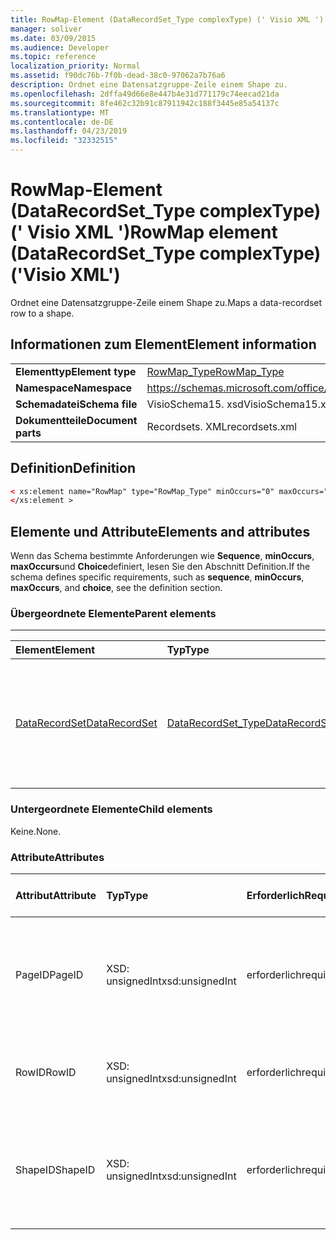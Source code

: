 ```yaml
---
title: RowMap-Element (DataRecordSet_Type complexType) (' Visio XML ')
manager: soliver
ms.date: 03/09/2015
ms.audience: Developer
ms.topic: reference
localization_priority: Normal
ms.assetid: f90dc76b-7f0b-dead-38c0-97062a7b76a6
description: Ordnet eine Datensatzgruppe-Zeile einem Shape zu.
ms.openlocfilehash: 2dffa49d66e8e447b4e31d771179c74eecad21da
ms.sourcegitcommit: 8fe462c32b91c87911942c188f3445e85a54137c
ms.translationtype: MT
ms.contentlocale: de-DE
ms.lasthandoff: 04/23/2019
ms.locfileid: "32332515"
---
```

# <a name="rowmap-element-datarecordsettype-complextype-visio-xml"></a><span data-ttu-id="d4805-103">RowMap-Element (DataRecordSet_Type complexType) (' Visio XML ')</span><span class="sxs-lookup"><span data-stu-id="d4805-103">RowMap element (DataRecordSet_Type complexType) ('Visio XML')</span></span>

<span data-ttu-id="d4805-104">Ordnet eine Datensatzgruppe-Zeile einem Shape zu.</span><span class="sxs-lookup"><span data-stu-id="d4805-104">Maps a data-recordset row to a shape.</span></span>
  
## <a name="element-information"></a><span data-ttu-id="d4805-105">Informationen zum Element</span><span class="sxs-lookup"><span data-stu-id="d4805-105">Element information</span></span>

|||
|:-----|:-----|
|<span data-ttu-id="d4805-106">**Elementtyp**</span><span class="sxs-lookup"><span data-stu-id="d4805-106">**Element type**</span></span> <br/> |[<span data-ttu-id="d4805-107">RowMap_Type</span><span class="sxs-lookup"><span data-stu-id="d4805-107">RowMap_Type</span></span>](rowmap_type-complextypevisio-xml.md) <br/> |
|<span data-ttu-id="d4805-108">**Namespace**</span><span class="sxs-lookup"><span data-stu-id="d4805-108">**Namespace**</span></span> <br/> |https://schemas.microsoft.com/office/visio/2012/main  <br/> |
|<span data-ttu-id="d4805-109">**Schemadatei**</span><span class="sxs-lookup"><span data-stu-id="d4805-109">**Schema file**</span></span> <br/> |<span data-ttu-id="d4805-110">VisioSchema15. xsd</span><span class="sxs-lookup"><span data-stu-id="d4805-110">VisioSchema15.xsd</span></span>  <br/> |
|<span data-ttu-id="d4805-111">**Dokumentteile**</span><span class="sxs-lookup"><span data-stu-id="d4805-111">**Document parts**</span></span> <br/> |<span data-ttu-id="d4805-112">Recordsets. XML</span><span class="sxs-lookup"><span data-stu-id="d4805-112">recordsets.xml</span></span>  <br/> |
   
## <a name="definition"></a><span data-ttu-id="d4805-113">Definition</span><span class="sxs-lookup"><span data-stu-id="d4805-113">Definition</span></span>

```XML
< xs:element name="RowMap" type="RowMap_Type" minOccurs="0" maxOccurs="unbounded" >
</xs:element >
```

## <a name="elements-and-attributes"></a><span data-ttu-id="d4805-114">Elemente und Attribute</span><span class="sxs-lookup"><span data-stu-id="d4805-114">Elements and attributes</span></span>

<span data-ttu-id="d4805-115">Wenn das Schema bestimmte Anforderungen wie **Sequence**, **minOccurs**, **maxOccurs**und **Choice**definiert, lesen Sie den Abschnitt Definition.</span><span class="sxs-lookup"><span data-stu-id="d4805-115">If the schema defines specific requirements, such as **sequence**, **minOccurs**, **maxOccurs**, and **choice**, see the definition section.</span></span> 
  
### <a name="parent-elements"></a><span data-ttu-id="d4805-116">Übergeordnete Elemente</span><span class="sxs-lookup"><span data-stu-id="d4805-116">Parent elements</span></span>

****

|<span data-ttu-id="d4805-117">**Element**</span><span class="sxs-lookup"><span data-stu-id="d4805-117">**Element**</span></span>|<span data-ttu-id="d4805-118">**Typ**</span><span class="sxs-lookup"><span data-stu-id="d4805-118">**Type**</span></span>|<span data-ttu-id="d4805-119">**Beschreibung**</span><span class="sxs-lookup"><span data-stu-id="d4805-119">**Description**</span></span>|
|:-----|:-----|:-----|
|[<span data-ttu-id="d4805-120">DataRecordSet</span><span class="sxs-lookup"><span data-stu-id="d4805-120">DataRecordSet</span></span>](datarecordset-element-datarecordsets_type-complextypevisio-xml.md) <br/> |[<span data-ttu-id="d4805-121">DataRecordSet_Type</span><span class="sxs-lookup"><span data-stu-id="d4805-121">DataRecordSet_Type</span></span>](datarecordset_type-complextypevisio-xml.md) <br/> |<span data-ttu-id="d4805-122">Speichert, formatiert und aktualisiert Daten, die aus einer Datenbank in Microsoft Visio abgefragt wurden, und zeigt diese Daten an.</span><span class="sxs-lookup"><span data-stu-id="d4805-122">Stores, formats, refreshes, and exposes data queried from a database in Microsoft Visio.</span></span>  <br/> |
   
### <a name="child-elements"></a><span data-ttu-id="d4805-123">Untergeordnete Elemente</span><span class="sxs-lookup"><span data-stu-id="d4805-123">Child elements</span></span>

<span data-ttu-id="d4805-124">Keine.</span><span class="sxs-lookup"><span data-stu-id="d4805-124">None.</span></span>
  
### <a name="attributes"></a><span data-ttu-id="d4805-125">Attribute</span><span class="sxs-lookup"><span data-stu-id="d4805-125">Attributes</span></span>

|<span data-ttu-id="d4805-126">**Attribut**</span><span class="sxs-lookup"><span data-stu-id="d4805-126">**Attribute**</span></span>|<span data-ttu-id="d4805-127">**Typ**</span><span class="sxs-lookup"><span data-stu-id="d4805-127">**Type**</span></span>|<span data-ttu-id="d4805-128">**Erforderlich**</span><span class="sxs-lookup"><span data-stu-id="d4805-128">**Required**</span></span>|<span data-ttu-id="d4805-129">**Beschreibung**</span><span class="sxs-lookup"><span data-stu-id="d4805-129">**Description**</span></span>|<span data-ttu-id="d4805-130">**Mögliche Werte**</span><span class="sxs-lookup"><span data-stu-id="d4805-130">**Possible values**</span></span>|
|:-----|:-----|:-----|:-----|:-----|
|<span data-ttu-id="d4805-131">PageID</span><span class="sxs-lookup"><span data-stu-id="d4805-131">PageID</span></span>  <br/> |<span data-ttu-id="d4805-132">XSD: unsignedInt</span><span class="sxs-lookup"><span data-stu-id="d4805-132">xsd:unsignedInt</span></span>  <br/> |<span data-ttu-id="d4805-133">erforderlich</span><span class="sxs-lookup"><span data-stu-id="d4805-133">required</span></span>  <br/> |<span data-ttu-id="d4805-134">Seiten-ID der Form, die mit Daten in der Datensatzgruppe verknüpft ist, die durch **ROWID**identifiziert werden.</span><span class="sxs-lookup"><span data-stu-id="d4805-134">Page ID of the shape linked to data in the data-recordset row identified by **RowID**.</span></span>  <br/> |<span data-ttu-id="d4805-135">Werte des XSD: unsignedInt-Typs.</span><span class="sxs-lookup"><span data-stu-id="d4805-135">Values of the xsd:unsignedInt type.</span></span>  <br/> |
|<span data-ttu-id="d4805-136">RowID</span><span class="sxs-lookup"><span data-stu-id="d4805-136">RowID</span></span>  <br/> |<span data-ttu-id="d4805-137">XSD: unsignedInt</span><span class="sxs-lookup"><span data-stu-id="d4805-137">xsd:unsignedInt</span></span>  <br/> |<span data-ttu-id="d4805-138">erforderlich</span><span class="sxs-lookup"><span data-stu-id="d4805-138">required</span></span>  <br/> |<span data-ttu-id="d4805-139">Zeilen-ID der Zeile, eindeutig innerhalb des Datenrecordsets.</span><span class="sxs-lookup"><span data-stu-id="d4805-139">Row ID of the row, unique within the data recordset.</span></span>  <br/> |<span data-ttu-id="d4805-140">Werte des XSD: unsignedInt-Typs.</span><span class="sxs-lookup"><span data-stu-id="d4805-140">Values of the xsd:unsignedInt type.</span></span>  <br/> |
|<span data-ttu-id="d4805-141">ShapeID</span><span class="sxs-lookup"><span data-stu-id="d4805-141">ShapeID</span></span>  <br/> |<span data-ttu-id="d4805-142">XSD: unsignedInt</span><span class="sxs-lookup"><span data-stu-id="d4805-142">xsd:unsignedInt</span></span>  <br/> |<span data-ttu-id="d4805-143">erforderlich</span><span class="sxs-lookup"><span data-stu-id="d4805-143">required</span></span>  <br/> |<span data-ttu-id="d4805-144">Shape-ID der Form, die mit Daten in der Datensatzgruppe verknüpft ist, die durch **ROWID**identifiziert werden.</span><span class="sxs-lookup"><span data-stu-id="d4805-144">Shape ID of the shape linked to data in the data-recordset row identified by **RowID**.</span></span>  <br/> |<span data-ttu-id="d4805-145">Werte des XSD: unsignedInt-Typs.</span><span class="sxs-lookup"><span data-stu-id="d4805-145">Values of the xsd:unsignedInt type.</span></span>  <br/> |
   

